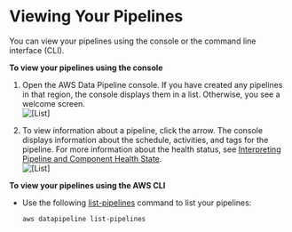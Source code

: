 # Viewing Your Pipelines<a name="dp-list-pipelines"></a>

You can view your pipelines using the console or the command line interface \(CLI\)\.

**To view your pipelines using the console**

1. Open the AWS Data Pipeline console\. If you have created any pipelines in that region, the console displays them in a list\. Otherwise, you see a welcome screen\.  
![\[List\]](http://docs.aws.amazon.com/datapipeline/latest/DeveloperGuide/images/dp-list-pipelines-page.png)

1. To view information about a pipeline, click the arrow\. The console displays information about the schedule, activities, and tags for the pipeline\. For more information about the health status, see [Interpreting Pipeline and Component Health State](dp-interpret-health-status.md)\.  
![\[List\]](http://docs.aws.amazon.com/datapipeline/latest/DeveloperGuide/images/dp-list-pipelines-dropdown.png)

**To view your pipelines using the AWS CLI**
+ Use the following [list\-pipelines](http://docs.aws.amazon.com/cli/latest/reference/datapipeline/list-pipelines.html) command to list your pipelines:

  ```
  aws datapipeline list-pipelines
  ```